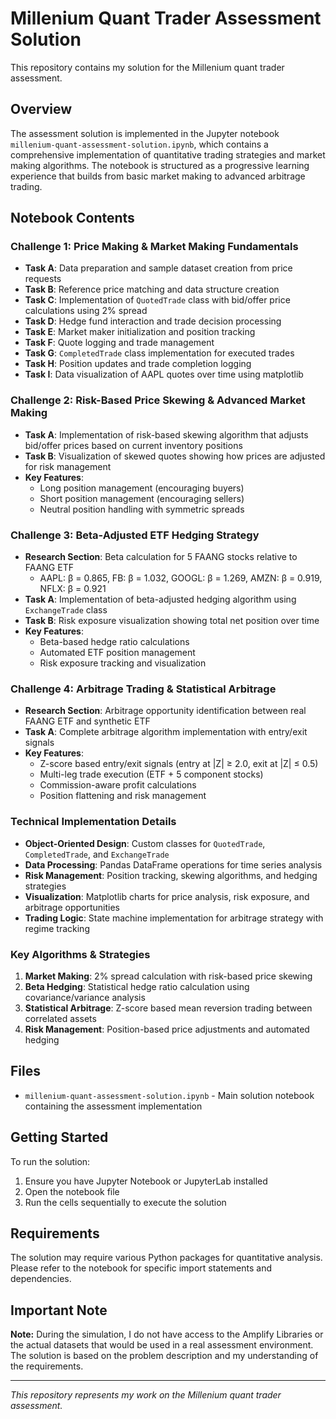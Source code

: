 # Millenium Quant Trader Assessment Solution

This repository contains my solution for the Millenium quant trader assessment.

## Overview

The assessment solution is implemented in the Jupyter notebook `millenium-quant-assessment-solution.ipynb`, which contains a comprehensive implementation of quantitative trading strategies and market making algorithms. The notebook is structured as a progressive learning experience that builds from basic market making to advanced arbitrage trading.

## Notebook Contents

### **Challenge 1: Price Making & Market Making Fundamentals**

- **Task A**: Data preparation and sample dataset creation from price requests
- **Task B**: Reference price matching and data structure creation
- **Task C**: Implementation of `QuotedTrade` class with bid/offer price calculations using 2% spread
- **Task D**: Hedge fund interaction and trade decision processing
- **Task E**: Market maker initialization and position tracking
- **Task F**: Quote logging and trade management
- **Task G**: `CompletedTrade` class implementation for executed trades
- **Task H**: Position updates and trade completion logging
- **Task I**: Data visualization of AAPL quotes over time using matplotlib

### **Challenge 2: Risk-Based Price Skewing & Advanced Market Making**

- **Task A**: Implementation of risk-based skewing algorithm that adjusts bid/offer prices based on current inventory positions
- **Task B**: Visualization of skewed quotes showing how prices are adjusted for risk management
- **Key Features**:
  - Long position management (encouraging buyers)
  - Short position management (encouraging sellers)
  - Neutral position handling with symmetric spreads

### **Challenge 3: Beta-Adjusted ETF Hedging Strategy**

- **Research Section**: Beta calculation for 5 FAANG stocks relative to FAANG ETF
  - AAPL: β = 0.865, FB: β = 1.032, GOOGL: β = 1.269, AMZN: β = 0.919, NFLX: β = 0.921
- **Task A**: Implementation of beta-adjusted hedging algorithm using `ExchangeTrade` class
- **Task B**: Risk exposure visualization showing total net position over time
- **Key Features**:
  - Beta-based hedge ratio calculations
  - Automated ETF position management
  - Risk exposure tracking and visualization

### **Challenge 4: Arbitrage Trading & Statistical Arbitrage**

- **Research Section**: Arbitrage opportunity identification between real FAANG ETF and synthetic ETF
- **Task A**: Complete arbitrage algorithm implementation with entry/exit signals
- **Key Features**:
  - Z-score based entry/exit signals (entry at |Z| ≥ 2.0, exit at |Z| ≤ 0.5)
  - Multi-leg trade execution (ETF + 5 component stocks)
  - Commission-aware profit calculations
  - Position flattening and risk management

### **Technical Implementation Details**

- **Object-Oriented Design**: Custom classes for `QuotedTrade`, `CompletedTrade`, and `ExchangeTrade`
- **Data Processing**: Pandas DataFrame operations for time series analysis
- **Risk Management**: Position tracking, skewing algorithms, and hedging strategies
- **Visualization**: Matplotlib charts for price analysis, risk exposure, and arbitrage opportunities
- **Trading Logic**: State machine implementation for arbitrage strategy with regime tracking

### **Key Algorithms & Strategies**

1. **Market Making**: 2% spread calculation with risk-based price skewing
2. **Beta Hedging**: Statistical hedge ratio calculation using covariance/variance analysis
3. **Statistical Arbitrage**: Z-score based mean reversion trading between correlated assets
4. **Risk Management**: Position-based price adjustments and automated hedging

## Files

- `millenium-quant-assessment-solution.ipynb` - Main solution notebook containing the assessment implementation

## Getting Started

To run the solution:

1. Ensure you have Jupyter Notebook or JupyterLab installed
2. Open the notebook file
3. Run the cells sequentially to execute the solution

## Requirements

The solution may require various Python packages for quantitative analysis. Please refer to the notebook for specific import statements and dependencies.

## Important Note

**Note:** During the simulation, I do not have access to the Amplify Libraries or the actual datasets that would be used in a real assessment environment. The solution is based on the problem description and my understanding of the requirements.

---

_This repository represents my work on the Millenium quant trader assessment._
